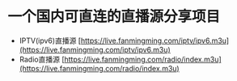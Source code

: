 # 一个国内可直连的直播源分享项目
- IPTV(ipv6)直播源 [https://live.fanmingming.com/iptv/ipv6.m3u](https://live.fanmingming.com/iptv/ipv6.m3u)
- Radio直播源 [https://live.fanmingming.com/radio/index.m3u](https://live.fanmingming.com/radio/index.m3u)
